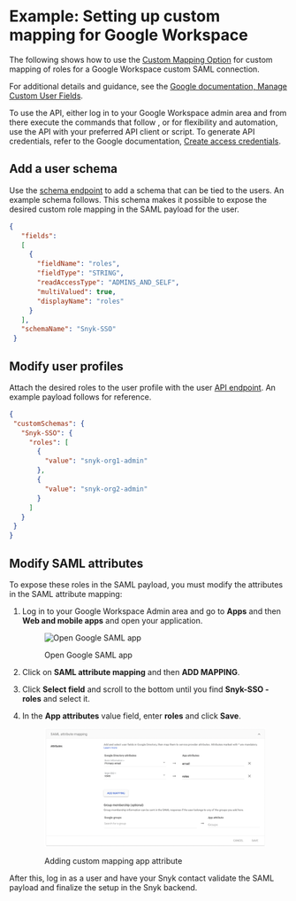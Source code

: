 # Example: Setting up custom mapping for Google Workspace

The following shows how to use the [Custom Mapping Option](./) for custom mapping of roles for a Google Workspace custom SAML connection.

For additional details and guidance, see the [Google documentation, Manage Custom User Fields](https://developers.google.com/admin-sdk/directory/v1/guides/manage-schemas).

To use the API, either log in to your Google Workspace admin area and from there execute the commands that follow , or for flexibility and automation, use the API with your preferred API client or script. To generate API credentials, refer to the Google documentation, [Create access credentials](https://developers.google.com/workspace/guides/create-credentials).

## Add a user schema

Use the [schema endpoint](https://developers.google.com/admin-sdk/directory/reference/rest/v1/schemas/insert) to add a schema that can be tied to the users. An example schema follows. This schema makes it possible to expose the desired custom role mapping in the SAML payload for the user.

```json
{
   "fields":
   [
     {
       "fieldName": "roles",
       "fieldType": "STRING",
       "readAccessType": "ADMINS_AND_SELF",
       "multiValued": true,
       "displayName": "roles"
     }
   ],
   "schemaName": "Snyk-SSO"
 }
```

## Modify user profiles

Attach the desired roles to the user profile with the user [API endpoint](https://developers.google.com/admin-sdk/directory/reference/rest/v1/users/patch). An example payload follows for reference.

```json
{
 "customSchemas": {
   "Snyk-SSO": {
     "roles": [
       {
         "value": "snyk-org1-admin"
       },
       {
         "value": "snyk-org2-admin"
       }
     ]
   }
 }
}
```

## Modify SAML attributes

To expose these roles in the SAML payload, you must modify the attributes in the SAML attribute mapping:

1.  Log in to your Google Workspace Admin area and go to **Apps** and then **Web and mobile apps** and open your application.

    <figure><img src="../../../../.gitbook/assets/x1.png" alt="Open Google SAML app"><figcaption><p>Open Google SAML app</p></figcaption></figure>
2. Click on **SAML attribute mapping** and then **ADD MAPPING**.
3. Click **Select field** and scroll to the bottom until you find **Snyk-SSO - roles** and select it.
4.  In the **App attributes** value field, enter **roles** and click **Save**.

    <figure><img src="../../../../.gitbook/assets/x2 (1).png" alt="Adding custom mapping app attribute"><figcaption><p>Adding custom mapping app attribute</p></figcaption></figure>

After this, log in as a user and have your Snyk contact validate the SAML payload and finalize the setup in the Snyk backend.
